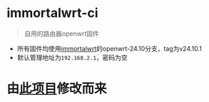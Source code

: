 # immortalwrt-ci  
> 自用的路由器openwrt固件  
 - 所有固件均使用[immortalwrt](https://github.com/immortalwrt/immortalwrt)的openwrt-24.10分支，tag为v24.10.1  
 - 默认管理地址为`192.168.2.1`，密码为空  
  
# 由[此项目](https://github.com/ibook86/newifi3-d2-openwrt)修改而来  

